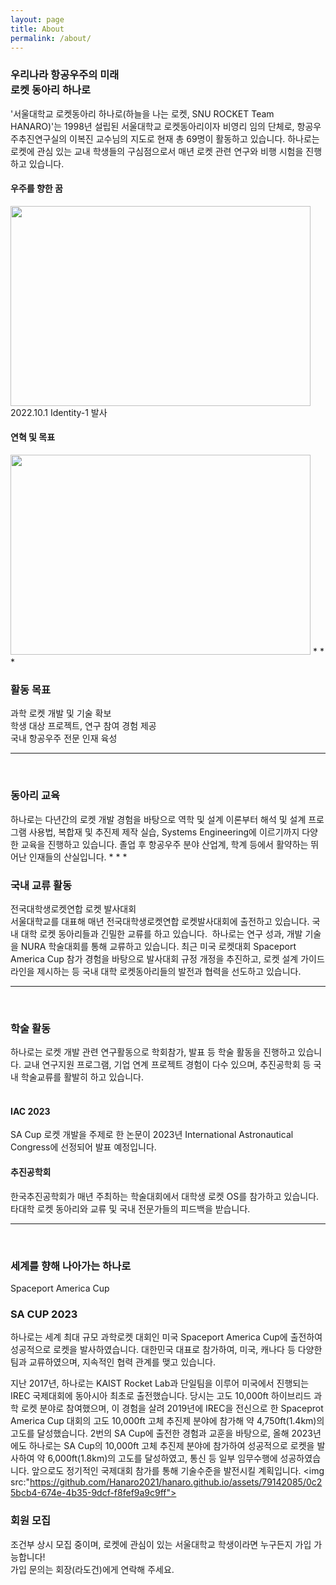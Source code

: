 ```yaml
---
layout: page
title: About
permalink: /about/
---
```

<h3>우리나라 항공우주의 미래 <br/> 로켓 동아리 하나로</h3>

'서울대학교 로켓동아리 하나로(하늘을 나는 로켓, SNU ROCKET Team HANARO)'는 1998년 설립된 서울대학교 로켓동아리이자 비영리 임의 단체로, 항공우주추진연구실의 이복진 교수님의 지도로 현재 총 69명이 활동하고 있습니다. 하나로는 로켓에 관심 있는 교내 학생들의 구심점으로서 매년 로켓 관련 연구와 비행 시험을 진행하고 있습니다.
<br/>
<h4>우주를 향한 꿈</h4>
<img src :"https://github.com/Hanaro2021/hanaro.github.io/blob/master/assets/Identityseries.PNG?raw=true" width="480" height="320" />
2022.10.1 Identity-1 발사
<br/>
<h4>연혁 및 목표</h4>
<img src :"https://github.com/Hanaro2021/hanaro.github.io/blob/master/assets/history.PNG?raw=true" width="480" height="320" />
* * *
<br/>
<h3>활동 목표</h3>
과학 로켓 개발 및 기술 확보<br/>
학생 대상 프로젝트, 연구 참여 경험 제공<br/>
국내 항공우주 전문 인재 육성<br/>
<img src:"https://github.com/Hanaro2021/hanaro.github.io/assets/79142085/835092bc-06a8-4eb4-b0ac-b99b43b0290d">


* * *
<br/>
<h3>동아리 교육</h3>
하나로는 다년간의 로켓 개발 경험을 바탕으로 역학 및 설계 이론부터 해석 및 설계 프로그램 사용법, 복합재 및 추진제 제작 실습, Systems Engineering에 이르기까지 다양한 교육을 진행하고 있습니다. 졸업 후 항공우주 분야 산업계, 학계 등에서 활약하는 뛰어난 인재들의 산실입니다.
* * *
<br/>
<h3>국내 교류 활동</h3>
전국대학생로켓연합 로켓 발사대회<br/>
서울대학교를 대표해 매년 전국대학생로켓연합 로켓발사대회에 출전하고 있습니다. 국내 대학 로켓 동아리들과 긴밀한 교류를 하고 있습니다.
<img src:"https://github.com/Hanaro2021/hanaro.github.io/assets/79142085/345e643f-7740-48e9-afbd-783c75042f58">
하나로는 연구 성과, 개발 기술을 NURA 학술대회를 통해 교류하고 있습니다. 최근 미국 로켓대회 Spaceport America Cup 참가 경험을 바탕으로 발사대회 규정 개정을 추진하고, 로켓 설계 가이드라인을 제시하는 등 국내 대학 로켓동아리들의 발전과 협력을 선도하고 있습니다.

* * *
<br/>
<h3>학술 활동</h3>
하나로는 로켓 개발 관련 연구활동으로 학회참가, 발표 등 학술 활동을 진행하고 있습니다. 교내 연구지원 프로그램, 기업 연계 프로젝트 경험이 다수 있으며, 추진공학회 등 국내 학술교류를 활발히 하고 있습니다.<br/>

<br/>
<h4>IAC 2023</h4>
SA Cup 로켓 개발을 주제로 한 논문이 2023년 International Astronautical Congress에 선정되어 발표 예정입니다.
<img src:"https://github.com/Hanaro2021/hanaro.github.io/assets/79142085/fbee24d5-6eef-4629-9d3c-2d9b7441ba99">
<img src:"https://github.com/Hanaro2021/hanaro.github.io/assets/79142085/cad920b2-154d-4aa2-89de-212bedade9db">
<br/>
<h4>추진공학회</h4>
한국추진공학회가 매년 주최하는 학술대회에서 대학생 로켓 OS를 참가하고 있습니다. 타대학 로켓 동아리와 교류 및 국내 전문가들의 피드백을 받습니다.
<img src:"https://github.com/Hanaro2021/hanaro.github.io/assets/79142085/d5e94f90-6b53-4eb6-a1ce-f39643700205">

* * *
<br/>
<h3>세계를 향해 나아가는 하나로</h3>
Spaceport America Cup<br/>
<h3>SA CUP 2023</h3>
하나로는 세계 최대 규모 과학로켓 대회인 미국 Spaceport America Cup에 출전하여 성공적으로 로켓을 발사하였습니다. 대한민국 대표로 참가하여, 미국, 캐나다 등 다양한 팀과 교류하였으며, 지속적인 협력 관계를 맺고 있습니다.
<img src:"https://github.com/Hanaro2021/hanaro.github.io/assets/79142085/345e643f-7740-48e9-afbd-783c75042f58">
<img src:"https://github.com/Hanaro2021/hanaro.github.io/assets/79142085/3d564985-2c22-4496-ab33-0b6febedaa86">
<img src:"https://github.com/Hanaro2021/hanaro.github.io/assets/79142085/0858271d-c122-4e49-ae02-2ca359364f2b">
<img src:"https://github.com/Hanaro2021/hanaro.github.io/assets/79142085/5781780e-29ec-4c3b-8567-5f0f85ef2dca">
<img src:"https://github.com/Hanaro2021/hanaro.github.io/assets/79142085/e0209122-2acc-4f2d-91a6-f1ceb268ed53">

지난 2017년, 하나로는 KAIST Rocket Lab과 단일팀을 이루어 미국에서 진행되는 IREC 국제대회에 동아시아 최초로 출전했습니다. 당시는 고도 10,000ft 하이브리드 과학 로켓 분야로 참여했으며, 이 경험을 살려 2019년에 IREC을 전신으로 한 Spaceprot America Cup 대회의 고도 10,000ft 고체 추진제 분야에 참가해 약 4,750ft(1.4km)의 고도를 달성했습니다. 2번의 SA Cup에 출전한 경험과 교훈을 바탕으로, 올해 2023년에도 하나로는 SA Cup의 10,000ft 고체 추진제 분야에 참가하여 성공적으로 로켓을 발사하여 약 6,000ft(1.8km)의 고도를 달성하였고, 통신 등 일부 임무수행에 성공하였습니다. 앞으로도 정기적인 국제대회 참가를 통해 기술수준을 발전시킬 계획입니다.
<img src:"https://github.com/Hanaro2021/hanaro.github.io/assets/79142085/0c25bcb4-674e-4b35-9dcf-f8fef9a9c9ff">






<h3>회원 모집</h3>
조건부 상시 모집 중이며, 로켓에 관심이 있는 서울대학교 학생이라면 누구든지 가입 가능합니다! <br/>
가입 문의는 회장(라도건)에게 연락해 주세요.
